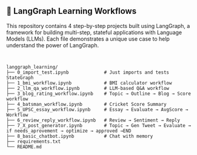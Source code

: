## 🚀 LangGraph Learning Workflows

This repository contains 4 step-by-step projects built using LangGraph, a framework for building multi-step, stateful applications with Language Models (LLMs). Each file demonstrates a unique use case to help understand the power of LangGraph.
```


langgraph_learning/
├── 0_import_test.ipynb             # Just imports and tests StateGraph
├── 1_bmi_workflow.ipynb            # BMI calculator workflow
├── 2_llm_qa_workflow.ipynb         # LLM-based Q&A workflow
├── 3_blog_rating_workflow.ipynb    # Topic → Outline → Blog → Score workflow
├── 4_batsman_workflow.ipynb        # Cricket Score Summary
├── 5_UPSC_essay_workflow.ipynb     # Essay → Evaluate → AvgScore → Workflow
├── 6_review_reply_workflow.ipynb   # Review → Sentiment → Reply
├── 7_X_post_generator.ipynb        # Topic → Gen Tweet → Evaluate → if needs_aprovement → optimize → approved →END
├── 8_basic_chatbot.ipynb           # Chat with memory
├── requirements.txt
└── README.md

```
